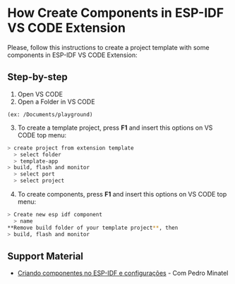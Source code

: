 # How Create Components in ESP-IDF VS CODE Extension

Please, follow this instructions to create a project template with some components in ESP-IDF VS CODE Extension:

## Step-by-step
1. Open VS CODE 
2. Open a Folder in VS CODE 
```
(ex: /Documents/playground)
```
3. To create a template project, press **F1** and insert this options on VS CODE top menu:
```bash
> create project from extension template
  > select folder
  > template-app
> build, flash and monitor 
  > select port
  > select project
```
4. To create components, press **F1** and insert this options on VS CODE top menu:
```bash
> Create new esp idf component
  > name
**Remove build folder of your template project**, then
> build, flash and monitor
```

## Support Material
- [Criando componentes no ESP-IDF e configurações](https://www.youtube.com/watch?v=FgAqc4kLFzI) - Com Pedro Minatel 
